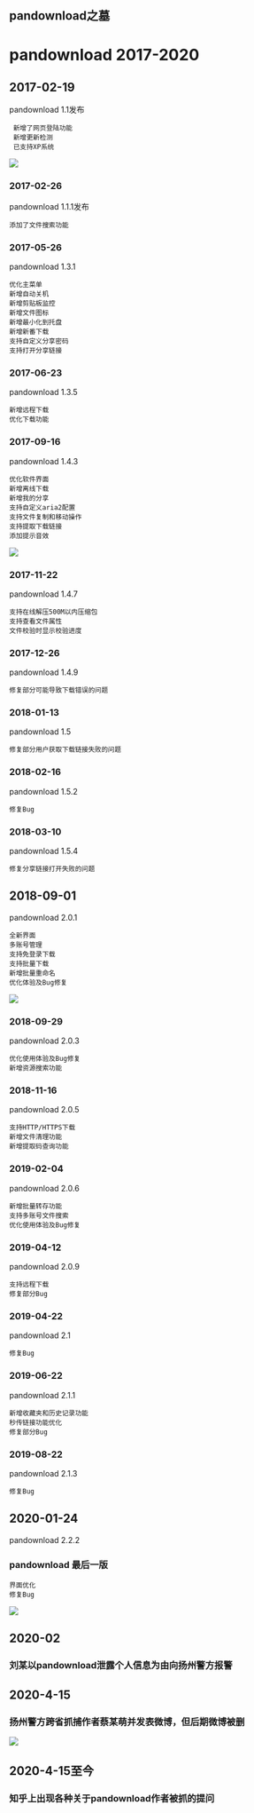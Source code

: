 ## pandownload之墓

# pandownload 2017-2020

## 2017-02-19

pandownload 1.1发布
     
     新增了网页登陆功能
     新增更新检测
     已支持XP系统
![](./photo/1-1.png)

### 2017-02-26

pandownload 1.1.1发布

    添加了文件搜索功能

### 2017-05-26

pandownload 1.3.1

    优化主菜单
    新增自动关机
    新增剪贴板监控
    新增文件图标
    新增最小化到托盘
    新增新番下载
    支持自定义分享密码
    支持打开分享链接
    
### 2017-06-23

pandownload 1.3.5

    新增远程下载
    优化下载功能
    
### 2017-09-16

pandownload 1.4.3

    优化软件界面
    新增离线下载
    新增我的分享
    支持自定义aria2配置
    支持文件复制和移动操作
    支持提取下载链接
    添加提示音效
    
![](./photo/1-4-3.png)
      
### 2017-11-22

pandownload 1.4.7

    支持在线解压500M以内压缩包
    支持查看文件属性
    文件校验时显示校验进度
    
### 2017-12-26

pandownload 1.4.9

    修复部分可能导致下载错误的问题
    
### 2018-01-13

pandownload 1.5

    修复部分用户获取下载链接失败的问题
    
### 2018-02-16

pandownload 1.5.2

    修复Bug

### 2018-03-10

pandownload 1.5.4

    修复分享链接打开失败的问题
    
## 2018-09-01

pandownload 2.0.1

    全新界面
    多账号管理
    支持免登录下载
    支持批量下载
    新增批量重命名
    优化体验及Bug修复
    
![](./photo/2-0-1.png)

### 2018-09-29

pandownload 2.0.3

    优化使用体验及Bug修复
    新增资源搜索功能

### 2018-11-16

pandownload 2.0.5

    支持HTTP/HTTPS下载
    新增文件清理功能
    新增提取码查询功能
    
### 2019-02-04

pandownload 2.0.6

    新增批量转存功能
    支持多账号文件搜索
    优化使用体验及Bug修复
    
### 2019-04-12

pandownload 2.0.9

    支持远程下载
    修复部分Bug
    
### 2019-04-22

pandownload 2.1

    修复Bug
    
### 2019-06-22

pandownload 2.1.1

    新增收藏夹和历史记录功能
    秒传链接功能优化
    修复部分Bug
    
### 2019-08-22

pandownload 2.1.3

    修复Bug
    
## 2020-01-24

pandownload 2.2.2
### pandownload 最后一版

    界面优化
    修复Bug
    
![](./photo/2-2-2.png)

## 2020-02

### 刘某以pandownload泄露个人信息为由向扬州警方报警

## 2020-4-15

### 扬州警方跨省抓捕作者蔡某萌并发表微博，但后期微博被删

![](./photo/Weibo-posted-by-Yangzhou-Internet-Police.png)

## 2020-4-15至今
### 知乎上出现各种关于pandownload作者被抓的提问
